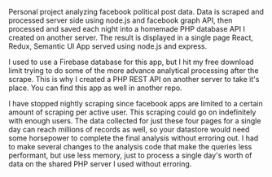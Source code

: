 Personal project analyzing facebook political post data. Data is scraped and processed server side using node.js and facebook graph API, then processed and saved each night into a homemade PHP database API I created on another server. The result is displayed in a single page React, Redux, Semantic UI App served using node.js and express.

I used to use a Firebase database for this app, but I hit my free download limit trying to do some of the more advance analytical processing after the scrape. This is why I created a PHP REST API on another server to take it's place. You can find this app as well in another repo.

I have stopped nightly scraping since facebook apps are limited to a certain amount of scraping per active user. This scraping could go on indefinitely with enough users. The data collected for just these four pages for a single day can reach millions of records as well, so your datastore would need some horsepower to complete the final analysis without erroring out. I had to make several changes to the analysis code that make the queries less performant, but use less memory, just to process a single day's worth of data on the shared PHP server I used without erroring.